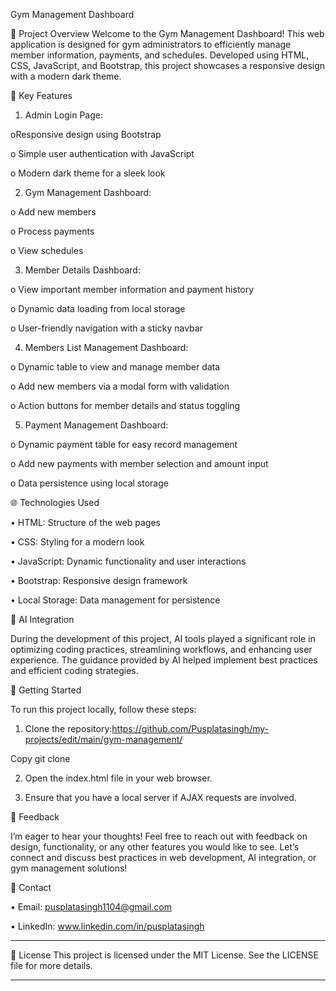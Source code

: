 Gym Management Dashboard

🚀 Project Overview
Welcome to the Gym Management Dashboard! This web application is designed for gym administrators to efficiently manage member information, payments, and schedules. Developed using HTML, CSS, JavaScript, and Bootstrap, this project showcases a responsive design with a modern dark theme. 

🔑 Key Features
1.	Admin Login Page:

oResponsive design using Bootstrap

o	Simple user authentication with JavaScript

o	Modern dark theme for a sleek look

2.	Gym Management Dashboard:

o	Add new members

o	Process payments

o	View schedules

3.	Member Details Dashboard:

o	View important member information and payment history

o	Dynamic data loading from local storage

o	User-friendly navigation with a sticky navbar

4.	Members List Management Dashboard:

o	Dynamic table to view and manage member data

o	Add new members via a modal form with validation

o	Action buttons for member details and status toggling

5.	Payment Management Dashboard:

o	Dynamic payment table for easy record management

o	Add new payments with member selection and amount input

o	Data persistence using local storage

🌐 Technologies Used

•	HTML: Structure of the web pages

•	CSS: Styling for a modern look

•	JavaScript: Dynamic functionality and user interactions

•	Bootstrap: Responsive design framework

•	Local Storage: Data management for persistence

🤖 AI Integration

During the development of this project, AI tools played a significant role in optimizing coding practices, streamlining workflows, and enhancing user experience. The guidance provided by AI helped implement best practices and efficient coding strategies.

📖 Getting Started

To run this project locally, follow these steps:

1.	Clone the repository:https://github.com/Pusplatasingh/my-projects/edit/main/gym-management/

Copy git clone 

2.	Open the index.html file in your web browser.

3.	Ensure that you have a local server if AJAX requests are involved.

💬 Feedback

I’m eager to hear your thoughts! Feel free to reach out with feedback on design, functionality, or any other features you would like to see. Let’s connect and discuss best practices in web development, AI integration, or gym management solutions!

📧 Contact

•	Email: pusplatasingh1104@gmail.com 

•	LinkedIn: www.linkedin.com/in/pusplatasingh 
________________________________________
📜 License
This project is licensed under the MIT License. See the LICENSE file for more details.
________________________________________

